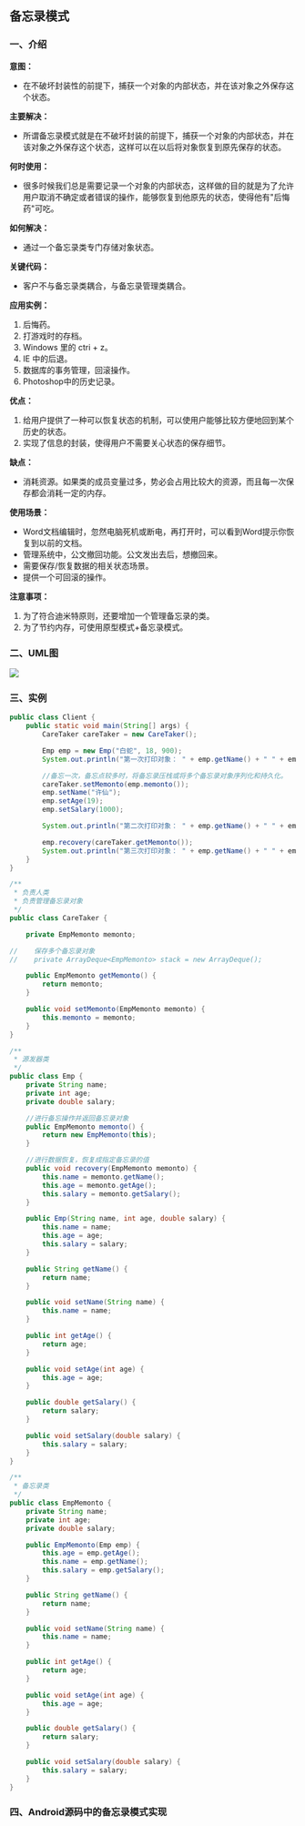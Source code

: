 ## 备忘录模式

### 一、介绍

**意图：**

- 在不破坏封装性的前提下，捕获一个对象的内部状态，并在该对象之外保存这个状态。

**主要解决：**

- 所谓备忘录模式就是在不破坏封装的前提下，捕获一个对象的内部状态，并在该对象之外保存这个状态，这样可以在以后将对象恢复到原先保存的状态。

**何时使用：**

- 很多时候我们总是需要记录一个对象的内部状态，这样做的目的就是为了允许用户取消不确定或者错误的操作，能够恢复到他原先的状态，使得他有"后悔药"可吃。

**如何解决：**

- 通过一个备忘录类专门存储对象状态。

**关键代码：**

- 客户不与备忘录类耦合，与备忘录管理类耦合。

**应用实例：** 

1. 后悔药。 
2. 打游戏时的存档。 
3. Windows 里的 ctri + z。 
4. IE 中的后退。 
5. 数据库的事务管理，回滚操作。
6. Photoshop中的历史记录。

**优点：** 

1. 给用户提供了一种可以恢复状态的机制，可以使用户能够比较方便地回到某个历史的状态。 
2. 实现了信息的封装，使得用户不需要关心状态的保存细节。

**缺点：**

- 消耗资源。如果类的成员变量过多，势必会占用比较大的资源，而且每一次保存都会消耗一定的内存。

**使用场景：** 

- Word文档编辑时，忽然电脑死机或断电，再打开时，可以看到Word提示你恢复到以前的文档。
- 管理系统中，公文撤回功能。公文发出去后，想撤回来。
- 需要保存/恢复数据的相关状态场景。 
- 提供一个可回滚的操作。

**注意事项：** 

1. 为了符合迪米特原则，还要增加一个管理备忘录的类。 
2. 为了节约内存，可使用原型模式+备忘录模式。

### 二、UML图

![](https://i.imgur.com/X8ZKM84.png)

### 三、实例

```java
public class Client {
    public static void main(String[] args) {
        CareTaker careTaker = new CareTaker();

        Emp emp = new Emp("白蛇", 18, 900);
        System.out.println("第一次打印对象： " + emp.getName() + " " + emp.getAge() + " " + emp.getSalary());

        //备忘一次，备忘点较多时，将备忘录压栈或将多个备忘录对象序列化和持久化。
        careTaker.setMemonto(emp.memonto());
        emp.setName("许仙");
        emp.setAge(19);
        emp.setSalary(1000);

        System.out.println("第二次打印对象： " + emp.getName() + " " + emp.getAge() + " " + emp.getSalary());

        emp.recovery(careTaker.getMemonto());
        System.out.println("第三次打印对象： " + emp.getName() + " " + emp.getAge() + " " + emp.getSalary());
    }
}
```

```java
/**
 * 负责人类
 * 负责管理备忘录对象
 */
public class CareTaker {

    private EmpMemonto memonto;

//    保存多个备忘录对象
//    private ArrayDeque<EmpMemonto> stack = new ArrayDeque();

    public EmpMemonto getMemonto() {
        return memonto;
    }

    public void setMemonto(EmpMemonto memonto) {
        this.memonto = memonto;
    }
}
```

```java
/**
 * 源发器类
 */
public class Emp {
    private String name;
    private int age;
    private double salary;

    //进行备忘操作并返回备忘录对象
    public EmpMemonto memonto() {
        return new EmpMemonto(this);
    }

    //进行数据恢复，恢复成指定备忘录的值
    public void recovery(EmpMemonto memonto) {
        this.name = memonto.getName();
        this.age = memonto.getAge();
        this.salary = memonto.getSalary();
    }

    public Emp(String name, int age, double salary) {
        this.name = name;
        this.age = age;
        this.salary = salary;
    }

    public String getName() {
        return name;
    }

    public void setName(String name) {
        this.name = name;
    }

    public int getAge() {
        return age;
    }

    public void setAge(int age) {
        this.age = age;
    }

    public double getSalary() {
        return salary;
    }

    public void setSalary(double salary) {
        this.salary = salary;
    }
}
```

```java
/**
 * 备忘录类
 */
public class EmpMemonto {
    private String name;
    private int age;
    private double salary;

    public EmpMemonto(Emp emp) {
        this.age = emp.getAge();
        this.name = emp.getName();
        this.salary = emp.getSalary();
    }

    public String getName() {
        return name;
    }

    public void setName(String name) {
        this.name = name;
    }

    public int getAge() {
        return age;
    }

    public void setAge(int age) {
        this.age = age;
    }

    public double getSalary() {
        return salary;
    }

    public void setSalary(double salary) {
        this.salary = salary;
    }
}
```

### 四、Android源码中的备忘录模式实现

